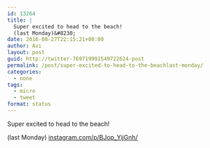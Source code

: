 ```yaml
---
id: 13264
title: |
  Super excited to head to the beach!
  (last Monday)&#8230;
date: 2016-08-27T22:15:21+00:00
author: Avi
layout: post
guid: http://twitter-769719991549722624-post
permalink: /post/super-excited-to-head-to-the-beachlast-monday/
categories:
  - none
tags:
  - micro
  - tweet
format: status
---
```

Super excited to head to the beach!
  
(last Monday) [instagram.com/p/BJop_YijGnh/](https://www.instagram.com/p/BJop_YijGnh/)